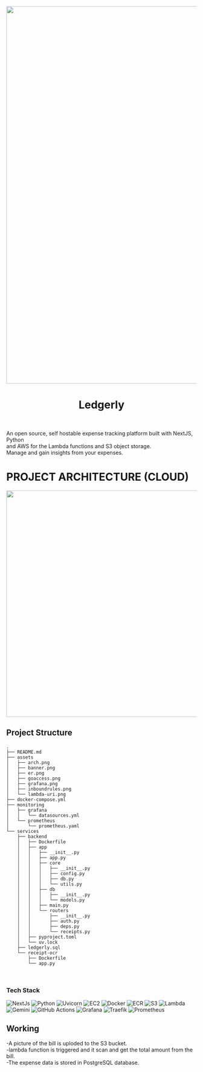 

<img src="https://github.com/user-attachments/assets/1f7fa88b-1991-4129-a5f2-d93b26f9c341" width="1000" />



<h1 align="center">Ledgerly</h1>
<br>

An open source, self hostable expense tracking platform built with NextJS, Python
<br>
and AWS for the Lambda functions and S3 object storage.
<br>
Manage and gain insights from your expenses.
<br>
# PROJECT ARCHITECTURE (CLOUD)

<img src="https://github.com/user-attachments/assets/373d6857-c452-44d3-90f6-090236fa53bf" width="600" />
<br>

## Project Structure

```
.
├── README.md
├── assets
│   ├── arch.png
│   ├── banner.png
│   ├── er.png
│   ├── goaccess.png
│   ├── grafana.png
│   ├── inboundrules.png
│   └── lambda-uri.png
├── docker-compose.yml
├── monitoring
│   ├── grafana
│   │   └── datasources.yml
│   └── prometheus
│       └── prometheus.yaml
└── services
    ├── backend
    │   ├── Dockerfile
    │   ├── app
    │   │   ├── __init__.py
    │   │   ├── app.py
    │   │   ├── core
    │   │   │   ├── __init__.py
    │   │   │   ├── config.py
    │   │   │   ├── db.py
    │   │   │   └── utils.py
    │   │   ├── db
    │   │   │   ├── __init__.py
    │   │   │   └── models.py
    │   │   ├── main.py
    │   │   └── routers
    │   │       ├── __init__.py
    │   │       ├── auth.py
    │   │       ├── deps.py
    │   │       └── receipts.py
    │   ├── pyproject.toml
    │   └── uv.lock
    ├── ledgerly.sql
    └── receipt-ocr
        ├── Dockerfile
        └── app.py

```
<br>

### Tech Stack
![NextJs](https://img.shields.io/badge/Nextjs-black?style=for-the-badge&logo=nextdotjs&logoColor=white)
![Python](https://img.shields.io/badge/Python-blue?style=for-the-badge&logo=python&logoColor=white)
![Uvicorn](https://img.shields.io/badge/uvicorn-E6526F.svg?style=for-the-badge&logo=gunicorn&logoColor=white)
![EC2](https://img.shields.io/badge/ec2-orange?style=for-the-badge&logo=amazon-ec2&logoColor=white)
![Docker](https://img.shields.io/badge/docker-%230db7ed.svg?style=for-the-badge&logo=docker&logoColor=white)
![ECR](https://img.shields.io/badge/ecr-f06611.svg?style=for-the-badge&logo=square&logoColor=white)
![S3](https://img.shields.io/badge/S3-darkgreen?style=for-the-badge&logo=amazon-s3&logoColor=white)
![Lambda](https://img.shields.io/badge/Lambda-FF9900?style=for-the-badge&logo=aws-lambda&logoColor=white)
![Gemini](https://img.shields.io/badge/gemini-8E75B2?style=for-the-badge&logo=google%20gemini&logoColor=white)
![GitHub Actions](https://img.shields.io/badge/github%20actions-%232671E5.svg?style=for-the-badge&logo=githubactions&logoColor=white)
![Grafana](https://img.shields.io/badge/grafana-%23F46800.svg?style=for-the-badge&logo=grafana&logoColor=white)
![Traefik](https://img.shields.io/badge/Traefik-%2300ADD8.svg?style=for-the-badge&logo=go&logoColor=white)
![Prometheus](https://img.shields.io/badge/Prometheus-E6522C?style=for-the-badge&logo=Prometheus&logoColor=white)

## Working
-A picture of the bill is uploded to the S3 bucket. 
<br>
-lambda function is triggered and it scan and get the total amount from the bill.
<br>
-The expense data is stored in PostgreSQL database.



 




